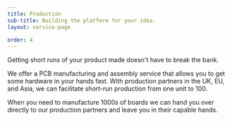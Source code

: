 ```yaml
---
title: Production
sub-title: Building the platform for your idea.
layout: service-page

order: 4
---
```

Getting short runs of your product made doesn't have to break the bank.

We offer a PCB manufacturing and assembly service that allows you to get some hardware in your hands fast. With production partners in the UK, EU, and Asia, we can facilitate short-run production from one unit to 100.

When you need to manufacture 1000s of boards we can hand you over directly to our production partners and leave you in their capable hands.